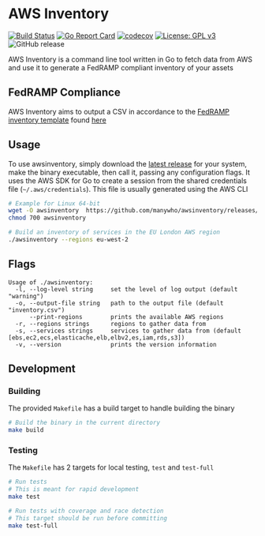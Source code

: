 # AWS Inventory

[![Build Status](https://travis-ci.org/manywho/awsinventory.svg?branch=master)](https://travis-ci.org/manywho/awsinventory)
[![Go Report Card](https://goreportcard.com/badge/github.com/manywho/awsinventory)](https://goreportcard.com/report/github.com/manywho/awsinventory)
[![codecov](https://codecov.io/gh/manywho/awsinventory/branch/master/graph/badge.svg)](https://codecov.io/gh/manywho/awsinventory)
[![License: GPL v3](https://img.shields.io/badge/License-GPLv3-blue.svg)](https://www.gnu.org/licenses/gpl-3.0)
![GitHub release](https://img.shields.io/github/release/manywho/awsinventory.svg)

AWS Inventory is a command line tool written in Go to fetch data from AWS and use it to generate a FedRAMP compliant inventory of your assets

## FedRAMP Compliance
AWS Inventory aims to output a CSV in accordance to the [FedRAMP inventory template](https://www.fedramp.gov/assets/resources/templates/SSP-A13-FedRAMP-Integrated-Inventory-Workbook-Template.xlsx) found [here](https://www.fedramp.gov/templates/)

## Usage

To use awsinventory, simply download the [latest release](https://github.com/manywho/awsinventory/releases/latest) for your system, make the binary executable, then call it, passing any configuration flags. It uses the AWS SDK for Go to create a session from the shared credentials file (`~/.aws/credentials`). This file is usually generated using the AWS CLI

```sh
# Example for Linux 64-bit
wget -O awsinventory  https://github.com/manywho/awsinventory/releases/download/$VERSION/awsinventory-$VERSION-linux-amd64
chmod 700 awsinventory

# Build an inventory of services in the EU London AWS region
./awsinventory --regions eu-west-2
```

## Flags

```
Usage of ./awsinventory:
  -l, --log-level string     set the level of log output (default "warning")
  -o, --output-file string   path to the output file (default "inventory.csv")
      --print-regions        prints the available AWS regions
  -r, --regions strings      regions to gather data from
  -s, --services strings     services to gather data from (default [ebs,ec2,ecs,elasticache,elb,elbv2,es,iam,rds,s3])
  -v, --version              prints the version information
```

## Development

### Building
The provided `Makefile` has a build target to handle building the binary

```sh
# Build the binary in the current directory
make build
```

### Testing
The `Makefile` has 2 targets for local testing, `test` and `test-full`

```sh
# Run tests
# This is meant for rapid development
make test

# Run tests with coverage and race detection
# This target should be run before committing
make test-full
```
